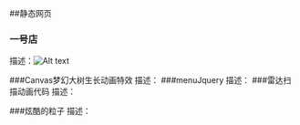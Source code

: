 ##静态网页
### 一号店
描述：![Alt text](./1haodian.png)


###Canvas梦幻大树生长动画特效
描述：
###menuJquery
描述：
###雷达扫描动画代码
描述：

###炫酷的粒子
描述：

